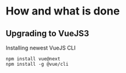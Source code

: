 # How and what is done

## Upgrading to VueJS3

Installing newest VueJS CLI
```
npm install vue@next
npm install -g @vue/cli
```